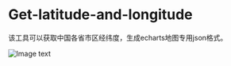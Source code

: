 # Get-latitude-and-longitude
该工具可以获取中国各省市区经纬度，生成echarts地图专用json格式。

![Image text](https://github.com/HotEmotion/Get-latitude-and-longitude/blob/master/example.png)

